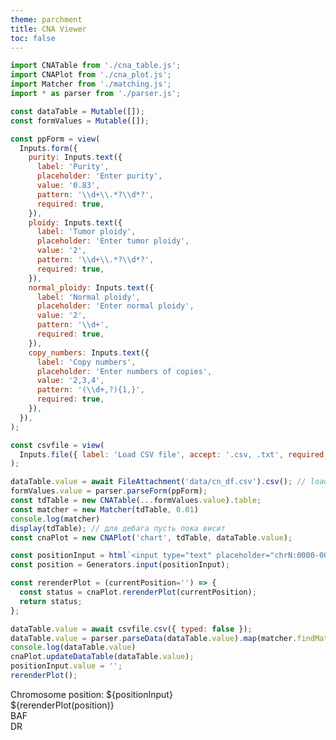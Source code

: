 ```yaml
---
theme: parchment
title: CNA Viewer
toc: false
---
```


<link rel="stylesheet" href="./style.css">

```js
import CNATable from './cna_table.js';
import CNAPlot from './cna_plot.js';
import Matcher from './matching.js';
import * as parser from './parser.js';

const dataTable = Mutable([]);
const formValues = Mutable([]);

const ppForm = view(
  Inputs.form({
    purity: Inputs.text({
      label: 'Purity',
      placeholder: 'Enter purity',
      value: '0.83',
      pattern: '\\d+\\.*?\\d*?',
      required: true,
    }),
    ploidy: Inputs.text({
      label: 'Tumor ploidy',
      placeholder: 'Enter tumor ploidy',
      value: '2',
      pattern: '\\d+\\.*?\\d*?',
      required: true,
    }),
    normal_ploidy: Inputs.text({
      label: 'Normal ploidy',
      placeholder: 'Enter normal ploidy',
      value: '2',
      pattern: '\\d+',
      required: true,
    }),
    copy_numbers: Inputs.text({
      label: 'Copy numbers',
      placeholder: 'Enter numbers of copies',
      value: '2,3,4',
      pattern: '(\\d+,?){1,}',
      required: true,
    }),
  }),
);

const csvfile = view(
  Inputs.file({ label: 'Load CSV file', accept: '.csv, .txt', required: true }),
);
```

```js
dataTable.value = await FileAttachment('data/cn_df.csv').csv(); // load sample data
formValues.value = parser.parseForm(ppForm);
const tdTable = new CNATable(...formValues.value).table;
const matcher = new Matcher(tdTable, 0.01)
console.log(matcher)
display(tdTable); // для дебага пусть пока висит
const cnaPlot = new CNAPlot('chart', tdTable, dataTable.value);
```

```js
const positionInput = html`<input type="text" placeholder="chrN:0000-0000" />`;
const position = Generators.input(positionInput);

const rerenderPlot = (currentPosition='') => {
  const status = cnaPlot.rerenderPlot(currentPosition);
  return status;
};
```

```js
dataTable.value = await csvfile.csv({ typed: false });
dataTable.value = parser.parseData(dataTable.value).map(matcher.findMatch.bind(matcher));
console.log(dataTable.value)
cnaPlot.updateDataTable(dataTable.value);
positionInput.value = '';
rerenderPlot();
```

<div class="card chr-input">
  <div>Chromosome position: ${positionInput}</div>
  <div class="error-msg">${rerenderPlot(position)}</div>
</div>

<section class="chart-section">
  <div class="baf-title">BAF</div>
  <div class="dr-title">DR</div>
  <div id="chart"></div>
</section>
